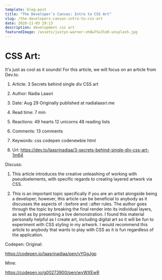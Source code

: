 ```yaml
---
template: blog-post
title: "The Developer's Canvas: Intro to CSS Art"
slug: /the-developers-canvas-intro-to-css-art
date: 2020-11-03 19:13
description: development css art
featuredImage: /assets/justyn-warner-vh8w75u3le0-unsplash.jpg
---
```

# CSS Art:

It's just as cool as it sounds! For this article, we will focus on an article from Dev.to.

1. Article: 3 Secrets behind single div CSS art

2. Author: Nadia Laasri

3. Date: Aug 29 Originally published at nadialaasri.me

4. Read time: 7 min

5. Reactions: 49 hearts 12 unicorns 48 reading lists

6. Comments: 13 comments

7. Keywords: css codepen codenewbie html

8. Url: https://dev.to/laasrinadiaa/3-secrets-behind-single-div-css-art-1m64 

Discuss:

1. This article introduces the creative unleashing of working with pseudoelements, with specific regards to creating layered artwork via CSS. 

2. This is an important topic specifically if you are an artist alongside being a developer; however, this article can be beneficial to anybody as it discusses the aspects of ::before and ::after rules. The author goes through the topic by breaking the final render into its individual layers, as well as by presenting a live demonstration. I found this material personally helpful as I create art, including digital art so it will be fun to experiment with CSS styling in my artwork. I would recommend this article to anybody that wants to play with CSS as it is fun regardless of the application.

Codepen:
Original:

https://codepen.io/laasrinadiaa/pen/vYGgJgp

Mine:

https://codepen.io/g00273900/pen/wvWXEwR 

